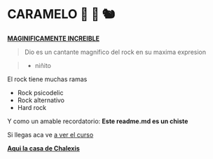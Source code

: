 # CARAMELO 🦍 🦏 🐿️
**[MAGINIFICAMENTE INCREIBLE](https://www.youtube.com/watch?v=YmJIccPWnEk "MAGINIFICAMENTE INCREIBLE")**

> Dio es un cantante magnifico del rock en su maxima expresion

> - niñito

El rock tiene muchas ramas
* Rock psicodelic
* Rock alternativo
* Hard rock

Y como un amable recordatorio: **Este readme.md es un chiste**

Si llegas aca ve [a ver el curso](https://github.com/drewwwwwwwwww/Chalexis/tree/main "a ver el curso")

**[Aqui la casa de Chalexis](https://www.google.com/maps/@-12.032419,-76.9641421,3a,75y,335.38h,88.17t/data=!3m6!1e1!3m4!1sWfNC5NiUm3Cs6zasz0a01Q!2e0!7i16384!8i8192?entry=ttu "Aqui la casa de Chalexis")**